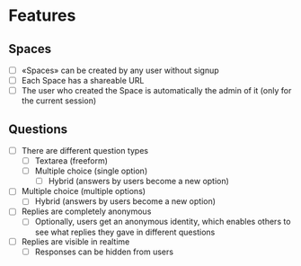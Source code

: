 # Features
## Spaces
* [ ] «Spaces» can be created by any user without signup
* [ ] Each Space has a shareable URL
* [ ] The user who created the Space is automatically the admin of it (only for the current session)

## Questions

* [ ] There are different question types
  * [ ] Textarea (freeform)
  * [ ] Multiple choice (single option)
    * [ ] Hybrid (answers by users become a new option)
* [ ] Multiple choice (multiple options)
  * [ ] Hybrid (answers by users become a new option)
* [ ] Replies are completely anonymous
  * [ ] Optionally, users get an anonymous identity, which enables others to see what replies they gave in different questions
* [ ] Replies are visible in realtime
  * [ ] Responses can be hidden from users
